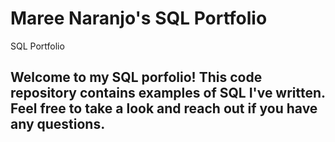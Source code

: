 # Maree Naranjo's SQL Portfolio
SQL Portfolio
## Welcome to my SQL porfolio! This code repository contains examples of SQL I've written. Feel free to take a look and reach out if you have any questions.
